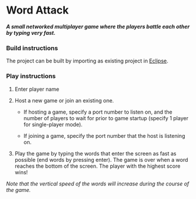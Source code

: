 # Word Attack

***A small networked multiplayer game where the players battle each other by typing very fast.***

### Build instructions

The project can be built by importing as existing project in [Eclipse](https://eclipse.org/).

### Play instructions

1. Enter player name

2. Host a new game or join an existing one.

    * If hosting a game, specify a port number to listen on, and the number of players to wait for prior to game startup (specify 1 player for single-player mode).

    * If joining a game, specify the port number that the host is listening on.

3. Play the game by typing the words that enter the screen as fast as possible (end words by pressing enter). The game is over when a word reaches the bottom of the screen. The player with the highest score wins!

*Note that the vertical speed of the words will increase during the course of the game.*
